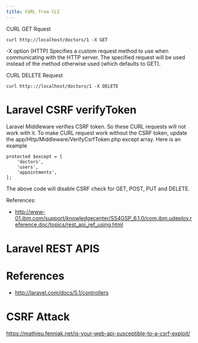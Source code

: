 ```yaml
---
title: CURL from CLI
---
```




CURL GET Rquest

    curl http://localhost/doctors/1 -X GET

-X option (HTTP) Specifies a custom request method to use when communicating
with the HTTP server.  The specified request will be used instead of the method
otherwise  used  (which  defaults to GET). 

CURL DELETE Request

    curl http:://localhost/doctors/1 -X DELETE


# Laravel CSRF verifyToken

Laravel Middleware verifies CSRF token. So these CURL requests will not work with it.
To make CURL request work without the CSRF token, update the
app/Http/Middleware/VerifyCsrfToken.php except array. Here is an example

    protected $except = [
        'doctors',
        'users',
        'appointments',
    ];

The above code will disable CSRF check for GET, POST, PUT and DELETE.


References:
- http://www-01.ibm.com/support/knowledgecenter/SS4GSP_6.1.0/com.ibm.udeploy.reference.doc/topics/rest_api_ref_using.html


# Laravel REST APIS


# References
- http://laravel.com/docs/5.1/controllers


# CSRF Attack

https://mathieu.fenniak.net/is-your-web-api-susceptible-to-a-csrf-exploit/
